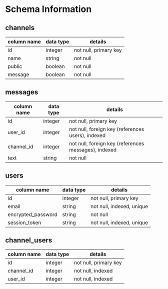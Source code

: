 # Schema Information

## channels
column name | data type | details
------------|-----------|-----------------------
id          | integer   | not null, primary key
name        | string    | not null
public      | boolean   | not null
message     | boolean   | not null

## messages
column name | data type | details
------------|-----------|-----------------------
id          | integer   | not null, primary key
user_id     | integer   | not null, foreign key (references users), indexed
channel_id  | integer   | not null, foreign key (references messages), indexed
text        | string    | not null 

## users
column name       | data type | details
----------------  |-----------|-----------------------
id                | integer   | not null, primary key
email             | string    | not null, indexed, unique
encrypted_password| string    | not null
session_token     | string    | not null, indexed, unique

## channel_users
column name       | data type | details
----------------  |-----------|-----------------------
id                | integer   | not null, primary key
channel_id        | integer   | not null, indexed
user_id           | integer   | not null, indexed
